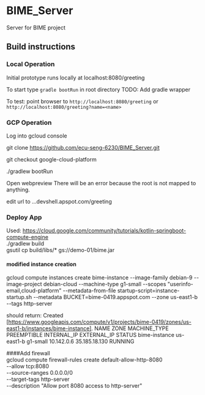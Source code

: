 # BIME_Server
Server for BIME project


##  Build instructions


### Local Operation

Initial prototype runs locally at localhost:8080/greeting

To start type `gradle bootRun` in root directory  TODO: Add gradle wrapper

To test: point browser to `http://localhost:8080/greeting` or `http://localhost:8080/greeting?name=<name>`

### GCP Operation

Log into gcloud console

git clone https://github.com/ecu-seng-6230/BIME_Server.git

git checkout google-cloud-platform

./gradlew bootRun

Open webpreview 
There will be an error because the root is not mapped to anything.

edit url to ...devshell.apspot.com/greeting

### Deploy App
Used:
https://cloud.google.com/community/tutorials/kotlin-springboot-compute-engine  
./gradlew build  
gsutil cp build/libs/* gs://demo-01/bime.jar

####  modified instance creation

gcloud compute instances create bime-instance --image-family debian-9 --image-project debian-cloud --machine-type g1-small --scopes "userinfo-email,cloud-platform" --metadata-from-file startup-script=instance-startup.sh  --metadata BUCKET=bime-0419.appspot.com --zone us-east1-b --tags http-server  

should return:
Created [https://www.googleapis.com/compute/v1/projects/bime-0419/zones/us-east1-b/instances/bime-instance].
NAME           ZONE        MACHINE_TYPE  PREEMPTIBLE  INTERNAL_IP  EXTERNAL_IP    STATUS
bime-instance  us-east1-b  g1-small                   10.142.0.6   35.185.18.130  RUNNING

####Add firewall  
gcloud compute firewall-rules create default-allow-http-8080 \
     --allow tcp:8080 \
     --source-ranges 0.0.0.0/0 \
     --target-tags http-server \
     --description "Allow port 8080 access to http-server"  

